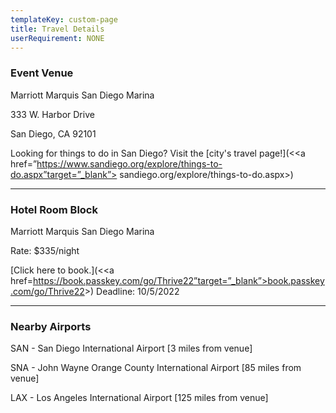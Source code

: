 ```yaml
---
templateKey: custom-page
title: Travel Details
userRequirement: NONE
---
```

### Event Venue 

Marriott Marquis San Diego Marina

333 W. Harbor Drive

San Diego, CA 92101

Looking for things to do in San Diego? Visit the [city's travel page!](<<a href=”https://www.sandiego.org/explore/things-to-do.aspx”target=”_blank”> sandiego.org/explore/things-to-do.aspx</a>>)

- - -

### Hotel Room Block

Marriott Marquis San Diego Marina

Rate: $335/night

[Click here to book.](<<a href=https://book.passkey.com/go/Thrive22”target=”_blank”>book.passkey.com/go/Thrive22</a>>) Deadline: 10/5/2022

- - -

### Nearby Airports

SAN - San Diego International Airport \[3 miles from venue]

SNA - John Wayne Orange County International Airport \[85 miles from venue]

LAX - Los Angeles International Airport \[125 miles from venue]